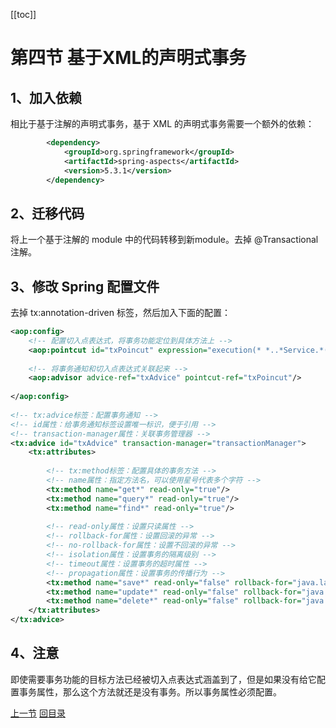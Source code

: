 [[toc]]

# 第四节 基于XML的声明式事务

## 1、加入依赖

相比于基于注解的声明式事务，基于 XML 的声明式事务需要一个额外的依赖：

```xml
        <dependency>
            <groupId>org.springframework</groupId>
            <artifactId>spring-aspects</artifactId>
            <version>5.3.1</version>
        </dependency>
```



## 2、迁移代码

将上一个基于注解的 module 中的代码转移到新module。去掉 @Transactional 注解。



## 3、修改 Spring 配置文件

去掉 tx:annotation-driven 标签，然后加入下面的配置：

```xml
<aop:config>
    <!-- 配置切入点表达式，将事务功能定位到具体方法上 -->
    <aop:pointcut id="txPoincut" expression="execution(* *..*Service.*(..))"/>
    
    <!-- 将事务通知和切入点表达式关联起来 -->
    <aop:advisor advice-ref="txAdvice" pointcut-ref="txPoincut"/>
    
</aop:config>
    
<!-- tx:advice标签：配置事务通知 -->
<!-- id属性：给事务通知标签设置唯一标识，便于引用 -->
<!-- transaction-manager属性：关联事务管理器 -->
<tx:advice id="txAdvice" transaction-manager="transactionManager">
    <tx:attributes>
    
        <!-- tx:method标签：配置具体的事务方法 -->
        <!-- name属性：指定方法名，可以使用星号代表多个字符 -->
        <tx:method name="get*" read-only="true"/>
        <tx:method name="query*" read-only="true"/>
        <tx:method name="find*" read-only="true"/>
    
        <!-- read-only属性：设置只读属性 -->
        <!-- rollback-for属性：设置回滚的异常 -->
        <!-- no-rollback-for属性：设置不回滚的异常 -->
        <!-- isolation属性：设置事务的隔离级别 -->
        <!-- timeout属性：设置事务的超时属性 -->
        <!-- propagation属性：设置事务的传播行为 -->
        <tx:method name="save*" read-only="false" rollback-for="java.lang.Exception" propagation="REQUIRES_NEW"/>
        <tx:method name="update*" read-only="false" rollback-for="java.lang.Exception" propagation="REQUIRES_NEW"/>
        <tx:method name="delete*" read-only="false" rollback-for="java.lang.Exception" propagation="REQUIRES_NEW"/>
    </tx:attributes>
</tx:advice>
```



## 4、注意

即使需要事务功能的目标方法已经被切入点表达式涵盖到了，但是如果没有给它配置事务属性，那么这个方法就还是没有事务。所以事务属性必须配置。



[上一节](verse03.html) [回目录](index.html)